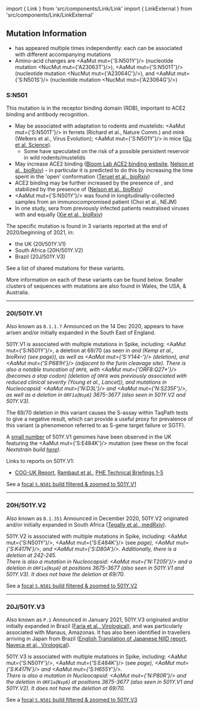 import { Link } from 'src/components/Link/Link'
import { LinkExternal } from 'src/components/Link/LinkExternal'

## Mutation Information

- <AaMut mut="S:N501"/> has appeared multiple times independently: each can be associated with different accompanying mutations
- Amino-acid changes are <AaMut mut={'S:N501Y'}/> (nucleotide mutation <NucMut mut={'A23063T'}/>), <AaMut mut={'S:N501T'}/> (nucleotide mutation <NucMut mut={'A23064C'}/>), and <AaMut mut={'S:N501S'}/> (nucleotide mutation <NucMut mut={'A23064G'}/>)

### S:N501
This mutation is in the receptor binding domain (RDB), important to ACE2 binding and antibody recognition.

- May be associated with adaptation to rodents and mustelids: <AaMut mut={'S:N501T'}/> in ferrets (<LinkExternal href="https://www.nature.com/articles/s41467-020-17367-2">Richard et al., Nature Comm.</LinkExternal>) and mink (<LinkExternal href="https://academic.oup.com/ve/advance-article/doi/10.1093/ve/veaa094/6025194?searchresult=1">Welkers et al., Virus Evolution</LinkExternal>); <AaMut mut={'S:N501Y'}/> in mice ([Gu et al. Science](https://science.sciencemag.org/content/369/6511/1603)). 
    - Some have speculated on the risk of a possible persistent reservoir in wild rodents/mustelids  
- May increase ACE2 binding ([Bloom Lab ACE2 binding website](https://jbloomlab.github.io/SARS-CoV-2-RBD_DMS/), [Nelson et al., bioRxiv](https://www.biorxiv.org/content/10.1101/2021.01.13.426558v1)) - in particular it is predicted to do this by increasing the time spent in the 'open' conformation ([Teruel et al., bioRxiv](https://www.biorxiv.org/content/10.1101/2020.12.16.423118v2))
- ACE2 binding may be further increased by the presence of <AaMut mut="S:E484K"/>, and stabilized by the presence of <AaMut mut="S:K417N"/> ([Nelson et al., bioRxiv](https://www.biorxiv.org/content/10.1101/2021.01.13.426558v1))
- <AaMut mut={'S:N501Y'}/> was found in longitudinally-collected samples from an immunocompromised patient (<LinkExternal href="https://www.nejm.org/doi/full/10.1056/NEJMc2031364?query=featured_coronavirus">Choi et al., NEJM</LinkExternal>)
- In one study, sera from previously infected patients neutralised viruses with <AaMut mut="S:501N"/> and <AaMut mut="S:501Y"/> equally ([Xie et al., bioRxiv](https://www.biorxiv.org/content/10.1101/2021.01.07.425740v1))

The specific mutation <AaMut mut="S:N501Y"/> is found in 3 variants reported at the end of 2020/beginning of 2021, in:
- the UK (20I/501Y.V1)
- South Africa (20H/501Y.V2)
- Brazil (20J/501Y.V3) 

See a <Link href="/shared-mutations">list of shared mutations</Link> for these variants.

More information on each of these variants can be found below. Smaller clusters of sequences with <AaMut mut="S:N501"/> mutations are also found in Wales, the USA, & Australia.

---

### 20I/501Y.V1
Also known as `B.1.1.7`
Announced on the 14 Dec 2020, appears to have arisen and/or initially expanded in the South East of England.

501Y.V1 is associated with multiple mutations in Spike, including: <AaMut mut={'S:N501Y'}/>, a deletion at 69/70 (as seen in <Var name="S:N439K"/> and <Var name="S:Y453F"/> (<LinkExternal href="https://www.biorxiv.org/content/10.1101/2020.12.14.422555v3">Kemp et al., bioRxiv</LinkExternal>) (<Link href="/variants/S.H69-">see <Var name="S:H69-"/> page</Link>)), as well as <AaMut mut={'S:Y144-'}/> (deletion), and <AaMut mut={'S:P681H'}/> (adjacent to the furin cleavage site).
There is also a notable truncation of <code>ORF8</code>, with <AaMut mut={'ORF8:Q27*'}/> (becomes a stop codon) (deletion of <code>ORF8</code> was previously associated with reduced clinical severity (<LinkExternal href="https://www.thelancet.com/article/S0140-6736(20)31757-8/fulltext">Young et al., Lancet</LinkExternal>)), and mutations in Nucleocapsid: <AaMut mut={'N:D3L'}/> and <AaMut mut={'N:S235F'}/>, as well as a deletion in <code>ORF1a</code>(<code>Nsp6</code>) 3675-3677  (also seen in 501Y.V2 and 501Y.V3).

The 69/70 deletion in this variant causes the S-assay within TaqPath tests to give a negative result, which can provide a useful proxy for prevalence of this variant (a phenomenon referred to as S-gene target failure or SGTF). 

A [small number](https://assets.publishing.service.gov.uk/government/uploads/system/uploads/attachment_data/file/957504/Variant_of_Concern_VOC_202012_01_Technical_Briefing_5_England.pdf) of 501Y.V1 genomes have been observed in the UK featuring the <AaMut mut={'S:E484K'}/> mutation (see these on the focal <Var name="S:E484"/> Nextstrain build [here](https://nextstrain.org/groups/neherlab/ncov/S.E484?c=gt-S_484&gt=S.484K&label=clade:20I/501Y.V1)). 

Links to reports on 501Y.V1:
- [COG-UK Report](https://www.cogconsortium.uk/news_item/update-on-new-sars-cov-2-variant-and-how-cog-uk-tracks-emerging-mutations/), [Rambaut et al.](https://virological.org/t/preliminary-genomic-characterisation-of-an-emergent-sars-cov-2-lineage-in-the-uk-defined-by-a-novel-set-of-spike-mutations/563), [PHE Technical Briefings 1-5](https://www.gov.uk/government/publications/investigation-of-novel-sars-cov-2-variant-variant-of-concern-20201201)

See a [focal `S.N501` build filtered & zoomed to 501Y.V1](https://nextstrain.org/groups/neherlab/ncov/S.N501?c=gt-S_501&f_clade_membership=20I/501Y.V1&label=clade:20I/501Y.V1&p=grid&r=country)

---

### 20H/501Y.V2
Also known as `B.1.351`
Announced in December 2020, 501Y.V2 originated and/or initially expanded in South Africa ([Tegally et al., medRxiv](https://www.medrxiv.org/content/10.1101/2020.12.21.20248640v1)).

501Y.V2 is associated with multiple mutations in Spike, including: <AaMut mut={'S:N501Y'}/>, <Link href="/variants/S.E484"> <AaMut mut={'S:E484K'}/></Link> (<Link href="/variants/S.E484">see <Var name="S:E484"/> page</Link>), <AaMut mut={'S:K417N'}/>, and <AaMut mut={'S:D80A'}/>.
Additionally, there is a deletion at 242-245.<br/>
There is also a mutation in Nucleocapsid: <AaMut mut={'N:T205I'}/> and a deletion in <code>ORF1a</code>(<code>Nsp6</code>) at positions 3675-3677 (also seen in 501Y.V1 and 501Y.V3).
It does _not_ have the deletion at 69/70.

See a [focal `S.N501` build filtered & zoomed to 501Y.V2](https://nextstrain.org/groups/neherlab/ncov/S.N501?c=gt-S_501&f_clade_membership=20H/501Y.V2&label=mlabel:20C/C23664T&p=grid&r=country)

---

### 20J/501Y.V3
Also known as `P.1`
Announced in January 2021, 501Y.V3 originated and/or initially expanded in Brazil ([Faria et al., Virological](https://virological.org/t/genomic-characterisation-of-an-emergent-sars-cov-2-lineage-in-manaus-preliminary-findings/586)), and was particularly associated with Manaus, Amazonas.
It has also been identified in travellers arriving in Japan from Brazil ([English Translation of Japanese NIID report](https://translate.google.com/translate?sl=ja&tl=en&u=https://www.niid.go.jp/niid/ja/diseases/ka/corona-virus/2019-ncov/10107-covid19-33.html), [Naveca et al., Virological](https://virological.org/t/phylogenetic-relationship-of-sars-cov-2-sequences-from-amazonas-with-emerging-brazilian-variants-harboring-mutations-e484k-and-n501y-in-the-spike-protein/585)).

501Y.V3 is associated with multiple mutations in Spike, including: <AaMut mut={'S:N501Y'}/>, <AaMut mut={'S:E484K'}/> (<Link href="/variants/S.E484">see <Var name="S:E484"/> page</Link>), <AaMut mut={'S:K417N'}/>  and <AaMut mut={'S:H655Y'}/>. <br/>
There is also a mutation in Nucleocapsid: <AaMut mut={'N:P80R'}/> and the deletion in <code>ORF1a</code>(<code>Nsp6</code>) at positions 3675-3677 (also seen in 501Y.V1 and 501Y.V2).
It does _not_ have the deletion at 69/70.

See a [focal `S.N501` build filtered & zoomed to 501Y.V3](https://nextstrain.org/groups/neherlab/ncov/S.N501?f_subclade_membership=20J/501Y.V3&label=clade:20J/501Y.V3&p=grid&r=country)

<!--
- N501Y is associated with recently reported 'new variants' in the UK, South Africa, and Brazil:
    - '20B/501Y.V1' (B.1.1.7) was announced in the South East of England on 14 Dec 2020 ([COG-UK Report](https://www.cogconsortium.uk/news_item/update-on-new-sars-cov-2-variant-and-how-cog-uk-tracks-emerging-mutations/), [Rambaut et al.](https://virological.org/t/preliminary-genomic-characterisation-of-an-emergent-sars-cov-2-lineage-in-the-uk-defined-by-a-novel-set-of-spike-mutations/563), [PHE report](https://assets.publishing.service.gov.uk/government/uploads/system/uploads/attachment_data/file/947048/Technical_Briefing_VOC_SH_NJL2_SH2.pdf)), [PHE Technical Report 2](https://assets.publishing.service.gov.uk/government/uploads/system/uploads/attachment_data/file/949639/Technical_Briefing_VOC202012-2_Briefing_2_FINAL.pdf), [PHE Technical Report 3](https://assets.publishing.service.gov.uk/government/uploads/system/uploads/attachment_data/file/950823/Variant_of_Concern_VOC_202012_01_Technical_Briefing_3_-_England.pdf))
        - This particular variant is associated with multiple mutations in Spike, including: `N501Y`, a deletion at 69/70 (as seen in `S:N439K` & `S:Y453F`) ([Kemp et al. bioRxiv (21 Dec)](https://www.biorxiv.org/content/10.1101/2020.12.14.422555v3)), `Y144` deletion, and `P681H` (adjacent to the furin cleavage site).
        - There is also a notable truncation of `ORF8`, with `Q27*` (becomes a stop codon) (deletion of `ORF8` was previously associated with reduced clinical severity ([Young et al. Lancet](https://www.thelancet.com/article/S0140-6736(20)31757-8/fulltext))), and mutations in `N`: `N:D3L` and `S235F`.
    - '20C/501Y.V2' (B.1.351) is found in South Africa and was also announced in December 2020 ([Tegally et al., medRxiv](https://www.medrxiv.org/content/10.1101/2020.12.21.20248640v1))
        - This variant is associated with multiple mutations in Spike, including: `N501Y`, `K417N`, and `D80A`.
        - There is also an `N` mutation: `T205I`.
        - It does _not_ have the deletion at 69/70.
- Smaller clusters also seen in Wales, USA, & Australia
- May be associated with adaptation to rodents and mustelids: `N501T` in ferrets ([Richard et al. Nature Comm.](https://www.nature.com/articles/s41467-020-17367-2)) and mink ([Welkers et al. Virus Evolution](https://academic.oup.com/ve/advance-article/doi/10.1093/ve/veaa094/6025194?searchresult=1)); `N501Y` in mice ([Gu et al. Science](https://science.sciencemag.org/content/369/6511/1603))
    - Some have speculated of risk of a persistent reservoir in wild rodents/mustelids
- May increase ACE2 binding [Bloom Lab ACE2 binding website](https://jbloomlab.github.io/SARS-CoV-2-RBD_DMS/) - in particular it is predicted to do this by increasing the time spent in the 'open' conformation ([Teruel et al., bioRxiv](https://www.biorxiv.org/content/10.1101/2020.12.16.423118v2))
- `N501Y` was found in longitudinally-collected samples from an immunocompromised patient ([Choi et al. NEJM](https://www.nejm.org/doi/full/10.1056/NEJMc2031364?query=featured_coronavirus))
- In one study, sera from previously infected patients neutralised patients with `S:501N` and `S:501Y` equally ([Xie et al., bioRxiv](https://www.biorxiv.org/content/10.1101/2021.01.07.425740v1))
-->
